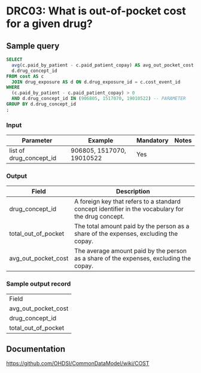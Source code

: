 # DRC03: What is out-of-pocket cost for a given drug?

## Sample query

```sql
SELECT
  avg(c.paid_by_patient - c.paid_patient_copay) AS avg_out_pocket_cost,
  d.drug_concept_id
FROM cost AS c
  JOIN drug_exposure AS d ON d.drug_exposure_id = c.cost_event_id
WHERE
  (c.paid_by_patient - c.paid_patient_copay) > 0
  AND d.drug_concept_id IN (906805, 1517070, 19010522) -- PARAMETER
GROUP BY d.drug_concept_id
;
```
### Input

|  Parameter |  Example |  Mandatory |  Notes |
| --- | --- | --- | --- |
| list of drug_concept_id | 906805, 1517070, 19010522 | Yes |   |

### Output

|  Field |  Description |
| --- | --- |
| drug_concept_id | A foreign key that refers to a standard concept identifier in the vocabulary for the drug concept. |
| total_out_of_pocket | The total amount paid by the person as a share of the expenses, excluding the copay. |
| avg_out_pocket_cost | The average amount paid by the person as a share of the expenses, excluding the copay. |

### Sample output record

|   |
| --- |
| Field |  Description |
| avg_out_pocket_cost |   |
| drug_concept_id |   |
| total_out_of_pocket |   |

## Documentation
https://github.com/OHDSI/CommonDataModel/wiki/COST
